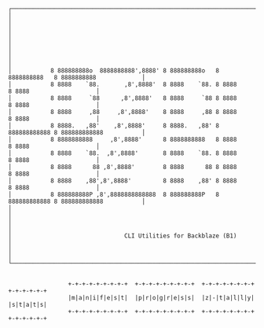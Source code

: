 <pre><code>
┌──────────────────────────────────────────────────────────────────────────────────────────────────┐
│                                                                                                  │
│                                                                                                  │
│                                                                                                  │
│                                                                                                  │
│           8 888888888o  8888888888',8888' 8 888888888o   8 8888888888   8 8888888888             │
│           8 8888    `88.       ,8',8888'  8 8888    `88. 8 8888         8 8888                   │
│           8 8888     `88      ,8',8888'   8 8888     `88 8 8888         8 8888                   │
│           8 8888     ,88     ,8',8888'    8 8888     ,88 8 8888         8 8888                   │
│           8 8888.   ,88'    ,8',8888'     8 8888.   ,88' 8 888888888888 8 888888888888           │
│           8 8888888888     ,8',8888'      8 8888888888   8 8888         8 8888                   │
│           8 8888    `88.  ,8',8888'       8 8888    `88. 8 8888         8 8888                   │
│           8 8888      88 ,8',8888'        8 8888      88 8 8888         8 8888                   │
│           8 8888    ,88',8',8888'         8 8888    ,88' 8 8888         8 8888                   │
│           8 888888888P ,8',8888888888888  8 888888888P   8 888888888888 8 888888888888           │
│                                                                                                  │
│                                                                                                  │
│                                CLI Utilities for Backblaze (B1)                                  │
│                                                                                                  │
└──────────────────────────────────────────────────────────────────────────────────────────────────┘


                 +-+-+-+-+-+-+-+-+  +-+-+-+-+-+-+-+-+  +-+-+-+-+-+-+-+  +-+-+-+-+-+
                 |m|a|n|i|f|e|s|t|  |p|r|o|g|r|e|s|s|  |z|-|t|a|l|l|y|  |s|t|a|t|s|
                 +-+-+-+-+-+-+-+-+  +-+-+-+-+-+-+-+-+  +-+-+-+-+-+-+-+  +-+-+-+-+-+
</code></pre>